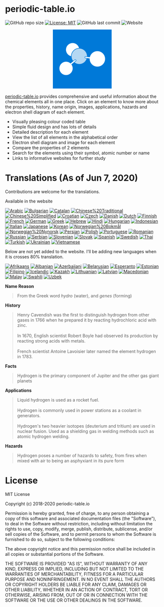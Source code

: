 # periodic-table.io

![GitHub repo size](https://img.shields.io/github/repo-size/catchspider2002/periodic-table.io)
[![License: MIT](https://img.shields.io/badge/License-MIT-blue.svg)](https://opensource.org/licenses/MIT)
![GitHub last commit](https://img.shields.io/github/last-commit/catchspider2002/periodic-table.io)
![Website](https://img.shields.io/website?up_message=online&url=https%3A%2F%2Fperiodic-table.io%2F)

<div align="center">
  <img src="android-chrome-192x192.png" alt="periodic-table.io" />
</div>

[periodic-table.io](https://periodic-table.io) provides comprehensive and useful information about the chemical elements all in one place. Click on an element to know more about the properties, history, name origin, images, applications, hazards and electron shell diagram of each element.

- Visually pleasing colour coded table
- Simple fluid design and has lots of details
- Detailed description for each element
- View the list of all elements in the alphabetical order
- Electron shell diagram and image for each element
- Compare the properties of 2 elements
- Search for the elements using their symbol, atomic number or name
- Links to informative websites for further study

# Translations (As of Jun 7, 2020)

Contributions are welcome for the translations.

Available in the website

[![Arabic](https://img.shields.io/badge/Arabic-99.2%25-green)](https://windows-uwp.oneskyapp.com/collaboration)
[![Bulgarian](https://img.shields.io/badge/Bulgarian-98.9%25-green)](https://windows-uwp.oneskyapp.com/collaboration)
[![Catalan](https://img.shields.io/badge/Catalan-99.2%25-green)](https://windows-uwp.oneskyapp.com/collaboration)
[![Chinese%20Traditional](https://img.shields.io/badge/Chinese%20Traditional-88.9%25-green)](https://windows-uwp.oneskyapp.com/collaboration)
[![Chinese%20Simplified](https://img.shields.io/badge/Chinese%20Simplified-100.0%25-brightgreen)](https://windows-uwp.oneskyapp.com/collaboration)
[![Croatian](https://img.shields.io/badge/Croatian-100.0%25-brightgreen)](https://windows-uwp.oneskyapp.com/collaboration)
[![Czech](https://img.shields.io/badge/Czech-98.9%25-green)](https://windows-uwp.oneskyapp.com/collaboration)
[![Danish](https://img.shields.io/badge/Danish-80.8%25-green)](https://windows-uwp.oneskyapp.com/collaboration)
[![Dutch](https://img.shields.io/badge/Dutch-98.9%25-green)](https://windows-uwp.oneskyapp.com/collaboration)
[![Finnish](https://img.shields.io/badge/Finnish-97.8%25-green)](https://windows-uwp.oneskyapp.com/collaboration)
[![French](https://img.shields.io/badge/French-99.4%25-green)](https://windows-uwp.oneskyapp.com/collaboration)
[![German](https://img.shields.io/badge/German-99.4%25-green)](https://windows-uwp.oneskyapp.com/collaboration)
[![Greek](https://img.shields.io/badge/Greek-78.8%25-yellow)](https://windows-uwp.oneskyapp.com/collaboration)
[![Hebrew](https://img.shields.io/badge/Hebrew-94.7%25-green)](https://windows-uwp.oneskyapp.com/collaboration)
[![Hindi](https://img.shields.io/badge/Hindi-84.4%25-green)](https://windows-uwp.oneskyapp.com/collaboration)
[![Hungarian](https://img.shields.io/badge/Hungarian-99.2%25-green)](https://windows-uwp.oneskyapp.com/collaboration)
[![Indonesian](https://img.shields.io/badge/Indonesian-99.2%25-green)](https://windows-uwp.oneskyapp.com/collaboration)
[![Italian](https://img.shields.io/badge/Italian-99.4%25-green)](https://windows-uwp.oneskyapp.com/collaboration)
[![Japanese](https://img.shields.io/badge/Japanese-98.6%25-green)](https://windows-uwp.oneskyapp.com/collaboration)
[![Korean](https://img.shields.io/badge/Korean-99.4%25-green)](https://windows-uwp.oneskyapp.com/collaboration)
[![Norwegian%20Bokmål](https://img.shields.io/badge/Norwegian%20Bokmål-95.3%25-green)](https://windows-uwp.oneskyapp.com/collaboration)
[![Norwegian%20Nynorsk](https://img.shields.io/badge/Norwegian%20Nynorsk-73.5%25-yellow)](https://windows-uwp.oneskyapp.com/collaboration)
[![Persian](https://img.shields.io/badge/Persian-99.4%25-green)](https://windows-uwp.oneskyapp.com/collaboration)
[![Polish](https://img.shields.io/badge/Polish-94.2%25-green)](https://windows-uwp.oneskyapp.com/collaboration)
[![Portuguese](https://img.shields.io/badge/Portuguese-99.4%25-green)](https://windows-uwp.oneskyapp.com/collaboration)
[![Romanian](https://img.shields.io/badge/Romanian-99.2%25-green)](https://windows-uwp.oneskyapp.com/collaboration)
[![Russian](https://img.shields.io/badge/Russian-99.4%25-green)](https://windows-uwp.oneskyapp.com/collaboration)
[![Serbian](https://img.shields.io/badge/Serbian-97.5%25-green)](https://windows-uwp.oneskyapp.com/collaboration)
[![Slovenian](https://img.shields.io/badge/Slovenian-85.2%25-green)](https://windows-uwp.oneskyapp.com/collaboration)
[![Slovak](https://img.shields.io/badge/Slovak-97.8%25-green)](https://windows-uwp.oneskyapp.com/collaboration)
[![Spanish](https://img.shields.io/badge/Spanish-99.4%25-green)](https://windows-uwp.oneskyapp.com/collaboration)
[![Swedish](https://img.shields.io/badge/Swedish-87.5%25-green)](https://windows-uwp.oneskyapp.com/collaboration)
[![Thai](https://img.shields.io/badge/Thai-98.6%25-green)](https://windows-uwp.oneskyapp.com/collaboration)
[![Turkish](https://img.shields.io/badge/Turkish-98.9%25-green)](https://windows-uwp.oneskyapp.com/collaboration)
[![Ukrainian](https://img.shields.io/badge/Ukrainian-96.4%25-green)](https://windows-uwp.oneskyapp.com/collaboration)
[![Vietnamese](https://img.shields.io/badge/Vietnamese-99.4%25-green)](https://windows-uwp.oneskyapp.com/collaboration)

Below are not yet added to the website. I'll be adding new languages when it is crosses 80% translation.

[![Afrikaans](https://img.shields.io/badge/Afrikaans-36.5%25-red)](https://windows-uwp.oneskyapp.com/collaboration)
[![Albanian](https://img.shields.io/badge/Albanian-68.8%25-yellow)](https://windows-uwp.oneskyapp.com/collaboration)
[![Azerbaijani](https://img.shields.io/badge/Azerbaijani-58.8%25-orange)](https://windows-uwp.oneskyapp.com/collaboration)
[![Belarusian](https://img.shields.io/badge/Belarusian-70.2%25-yellow)](https://windows-uwp.oneskyapp.com/collaboration)
[![Esperanto](https://img.shields.io/badge/Esperanto-35.9%25-red)](https://windows-uwp.oneskyapp.com/collaboration)
[![Estonian](https://img.shields.io/badge/Estonian-63.8%25-orange)](https://windows-uwp.oneskyapp.com/collaboration)
[![Filipino](https://img.shields.io/badge/Filipino-74.7%25-yellow)](https://windows-uwp.oneskyapp.com/collaboration)
[![Icelandic](https://img.shields.io/badge/Icelandic-43.2%25-red)](https://windows-uwp.oneskyapp.com/collaboration)
[![Kazakh](https://img.shields.io/badge/Kazakh-69.9%25-yellow)](https://windows-uwp.oneskyapp.com/collaboration)
[![Lithuanian](https://img.shields.io/badge/Lithuanian-67.7%25-yellow)](https://windows-uwp.oneskyapp.com/collaboration)
[![Latvian](https://img.shields.io/badge/Latvian-67.4%25-yellow)](https://windows-uwp.oneskyapp.com/collaboration)
[![Macedonian](https://img.shields.io/badge/Macedonian-63.8%25-orange)](https://windows-uwp.oneskyapp.com/collaboration)
[![Malay](https://img.shields.io/badge/Malay-72.1%25-yellow)](https://windows-uwp.oneskyapp.com/collaboration)
[![Swahili](https://img.shields.io/badge/Swahili-35.7%25-red)](https://windows-uwp.oneskyapp.com/collaboration)
[![Uzbek](https://img.shields.io/badge/Uzbek-59.6%25-orange)](https://windows-uwp.oneskyapp.com/collaboration)

**Name Reason**
> From the Greek word *hydro* (water), and *genes* (forming)

**History**
> Henry Cavendish was the first to distinguish hydrogen from other gases in 1766 when he prepared it by reacting hydrochloric acid with zinc.<br><br>In 1670, English scientist Robert Boyle had observed its production by reacting strong acids with metals.<br><br>French scientist Antoine Lavoisier later named the element hydrogen in 1783.

**Facts**
> Hydrogen is the primary component of Jupiter and the other gas giant planets

**Applications**
> Liquid hydrogen is used as a rocket fuel.<br><br>Hydrogen is commonly used in power stations as a coolant in generators.<br><br>Hydrogen's two heavier isotopes (deuterium and tritium) are used in nuclear fusion. Used as a shielding gas in welding methods such as atomic hydrogen welding.

**Hazards**
> Hydrogen poses a number of hazards to safety, from fires when mixed with air to being an asphyxiant in its pure form

# License

MIT License

Copyright (c) 2018-2020 periodic-table.io

Permission is hereby granted, free of charge, to any person obtaining a copy of this software and associated documentation files (the "Software"), to deal in the Software without restriction, including without limitation the rights to use, copy, modify, merge, publish, distribute, sublicense, and/or sell copies of the Software, and to permit persons to whom the Software is furnished to do so, subject to the following conditions:

The above copyright notice and this permission notice shall be included in all copies or substantial portions of the Software.

THE SOFTWARE IS PROVIDED "AS IS", WITHOUT WARRANTY OF ANY KIND, EXPRESS OR IMPLIED, INCLUDING BUT NOT LIMITED TO THE WARRANTIES OF MERCHANTABILITY, FITNESS FOR A PARTICULAR PURPOSE AND NONINFRINGEMENT. IN NO EVENT SHALL THE AUTHORS OR COPYRIGHT HOLDERS BE LIABLE FOR ANY CLAIM, DAMAGES OR OTHER LIABILITY, WHETHER IN AN ACTION OF CONTRACT, TORT OR OTHERWISE, ARISING FROM, OUT OF OR IN CONNECTION WITH THE SOFTWARE OR THE USE OR OTHER DEALINGS IN THE SOFTWARE.
